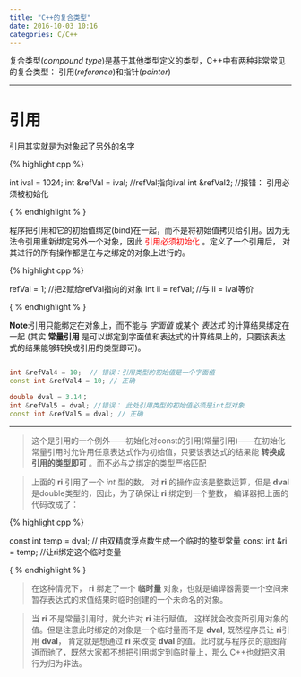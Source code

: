 ```yaml
---
title: "C++的复合类型"
date: 2016-10-03 10:16
categories: C/C++
---
```


复合类型(*compound type*)是基于其他类型定义的类型，C++中有两种非常常见的复合类型： 引用(*reference*)和指针(*pointer*)


--------------


# 引用

引用其实就是为对象起了另外的名字

{% highlight cpp %}

int ival = 1024;
int &refVal = ival;   //refVal指向ival
int &refVal2;         //报错： 引用必须被初始化

{ % endhighlight % }

程序把引用和它的初始值绑定(bind)在一起，而不是将初始值拷贝给引用。因为无法令引用重新绑定另外一个对象，因此<font color="red"> 引用必须初始化 </font>。定义了一个引用后，
对其进行的所有操作都是在与之绑定的对象上进行的。

{% highlight cpp %}

refVal = 1;       //把2赋给refVal指向的对象
int ii = refVal;  //与 ii = ival等价

{ % endhighlight % }

**Note**:引用只能绑定在对象上，而不能与 *字面值* 或某个 *表达式* 的计算结果绑定在一起 (其实 **常量引用** 是可以绑定到字面值和表达式的计算结果上的，只要该表达式的结果能够转换成引用的类型即可)。

```cpp

int &refVal4 = 10;  // 错误：引用类型的初始值是一个字面值
const int &refVal4 = 10; // 正确

double dval = 3.14；
int &refVal5 = dval; //错误： 此处引用类型的初始值必须是int型对象
const int &refVal5 = dval; // 正确

```

---------------

> 这个是引用的一个例外——初始化对const的引用(常量引用)——在初始化常量引用时允许用任意表达式作为初始值，只要该表达式的结果能 **转换成引用的类型即可** 。而不必与之绑定的类型严格匹配

> 上面的 **ri** 引用了一个 *int* 型的数， 对 **ri** 的操作应该是整数运算，但是 **dval** 是double类型的，因此，为了确保让 **ri** 绑定到一个整数， 编译器把上面的代码改成了：


{% highlight cpp %}

const int temp = dval;   // 由双精度浮点数生成一个临时的整型常量
const int &ri  = temp;    //让ri绑定这个临时变量

{ % endhighlight % }

> 在这种情况下， **ri** 绑定了一个 **临时量** 对象，也就是编译器需要一个空间来暂存表达式的求值结果时临时创建的一个未命名的对象。

> 当 **ri** 不是常量引用时，就允许对 **ri** 进行赋值， 这样就会改变所引用对象的值。但是注意此时绑定的对象是一个临时量而不是 **dval**, 既然程序员让 **ri**引用 **dval**，
> 肯定就是想通过 **ri** 来改变 **dval** 的值。此时就与程序员的意图背道而驰了，既然大家都不想把引用绑定到临时量上，那么 C++也就把这用行为归为非法。




